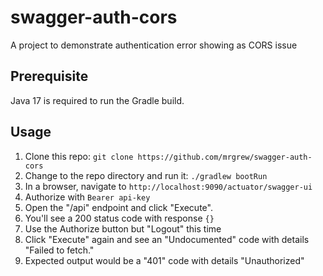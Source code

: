 # swagger-auth-cors

A project to demonstrate authentication error showing as CORS issue

## Prerequisite

Java 17 is required to run the Gradle build.

## Usage

1. Clone this repo: `git clone https://github.com/mrgrew/swagger-auth-cors`
2. Change to the repo directory and run it: `./gradlew bootRun`
3. In a browser, navigate to `http://localhost:9090/actuator/swagger-ui`
4. Authorize with `Bearer api-key`
5. Open the "/api" endpoint and click "Execute".
6. You'll see a 200 status code with response `{}`
7. Use the Authorize button but "Logout" this time
8. Click "Execute" again and see an "Undocumented" code with details "Failed to fetch."
9. Expected output would be a "401" code with details "Unauthorized"

